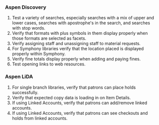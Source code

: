 ### Aspen Discovery
1. Test a variety of searches, especially searches with a mix of upper and lower cases, searches with apostrophe's in the search, and searches with stop words. 
2. Verify that formats with plus symbols in them display properly when those formats are selected as facets. 
3. Verify assigning staff and unassigning staff to material requests. 
4. For Symphony libraries verify that the location placed is displayed properly within Symphony. 
5. Verify fine totals display properly when adding and paying fines.
6. Test opening links to web resources. 

### Aspen LiDA
1. For single branch libraries, verify that patrons can place holds successfully.
2. Verify that expected copy data is loading in on Item Details.
3. If using Linked Accounts, verify that patrons can add/remove linked accounts.
4. If using Linked Accounts, verify that patrons can see checkouts and holds from linked accounts.